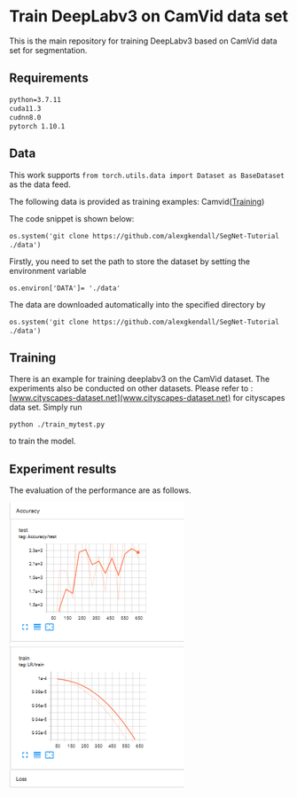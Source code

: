 # Train DeepLabv3 on CamVid data set

This is the main repository for training DeepLabv3 based on CamVid data set for segmentation.

## Requirements
```
python=3.7.11
cuda11.3
cudnn8.0
pytorch 1.10.1
```

## Data
This work supports `from torch.utils.data import Dataset as BaseDataset` as the data feed.

The following data is provided as training examples:
Camvid([Training](http://mi.eng.cam.ac.uk/research/projects/VideoRec/CamVid/))

The code snippet is shown below:
```
os.system('git clone https://github.com/alexgkendall/SegNet-Tutorial ./data')
```
Firstly, you need to set the path to store the dataset by setting the environment variable 
```
os.environ['DATA']= './data'
```
The data are downloaded automatically into the specified directory by
```
os.system('git clone https://github.com/alexgkendall/SegNet-Tutorial ./data')
```

## Training
There is an example for training deeplabv3 on the CamVid dataset. 
The experiments also be conducted on other datasets.
Please refer to : [www.cityscapes-dataset.net](www.cityscapes-dataset.net) for cityscapes data set.
Simply run
```
python ./train_mytest.py
```
to train the model.

## Experiment results
The evaluation of the performance are as follows.

![results](results/accuracy.png)
![results](results/loss.png)
